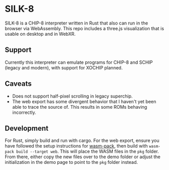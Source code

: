 # SILK-8

SILK-8 is a CHIP-8 interpreter written in Rust that also can run in the browser via WebAssembly.
This repo includes a three.js visualization that is usable on desktop and in WebXR.

## Support

Currently this interpreter can emulate programs for CHIP-8 and SCHIP (legacy and modern), with support for XOCHIP planned.

## Caveats

- Does not support half-pixel scrolling in legacy superchip.
- The web export has some divergent behavior that I haven't yet been able to trace the source of. This results in some ROMs behaving incorrectly.

## Development

For Rust, simply build and run with cargo. For the web export, ensure you have followed the setup instructions for [wasm-pack](https://rustwasm.github.io/docs/wasm-pack/introduction.html), then build with `wasm-pack build --target web`. This will place the WASM files in the `pkg` folder. From there, either copy the new files over to the demo folder or adjust the initialization in the demo page to point to the `pkg` folder instead.
